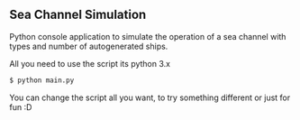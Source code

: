 ## Sea Channel Simulation

Python console application to simulate the operation of a sea channel with types and number of autogenerated ships. 

All you need to use the script its python 3.x 

```sh
$ python main.py
```
You can change the script all you want, to try something different or just for fun  :D
